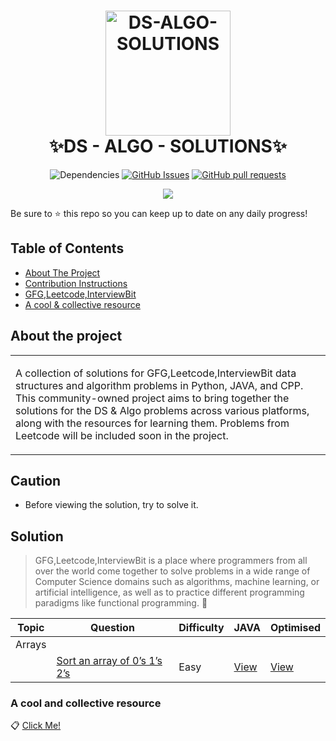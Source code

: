 <h1 align="center">
  <img width="200" src="https://hackr.io/tutorials/learn-data-structures-algorithms/logo/logo-data-structures-algorithms?ver=1587721467" alt="DS-ALGO-SOLUTIONS">
  <br>
   ✨DS - ALGO - SOLUTIONS✨
  </h1>




         
<div align="center">

![Dependencies](https://img.shields.io/badge/dependencies-up%20to%20date-brightgreen.svg)
[![GitHub Issues](https://img.shields.io/github/issues/Aniket118/DS-Algo-interview.svg)](https://github.com/Aniket118/DS-Algo-interview/issues)
[![GitHub pull requests](https://img.shields.io/github/issues-pr/Aniket118/DS-Algo-interview)](https://github.com/Aniket118/DS-Algo-interview/pulls)



  <img src="https://img.shields.io/badge/java-%23ED8B00.svg?&style=for-the-badge&logo=java&logoColor=white"/>

</div>

Be sure to ⭐ this repo so you can keep up to date on any daily progress!

## Table of Contents

* [About The Project](#about-the-project)
* [Contribution Instructions](#caution)
* [GFG,Leetcode,InterviewBit](#solution)
* [A cool & collective resource](#a-cool-and-collective-resource)
 

##  About the project

<table>
<tr>
<td>

A collection of solutions for GFG,Leetcode,InterviewBit data structures and algorithm problems in Python, JAVA, and CPP. This community-owned project aims to bring together the solutions for the DS & Algo problems across various platforms, along with the resources for learning them. Problems from Leetcode will be included soon in the project.

</td>
</tr>
</table>

## Caution

- Before viewing the solution, try to solve it.

## Solution

> GFG,Leetcode,InterviewBit is a place where programmers from all over the world come together to solve problems in a wide range of Computer Science domains such as algorithms, machine learning, or artificial intelligence, as well as to practice different programming paradigms like functional programming. 🚀

| Topic | Question  | Difficulty  | JAVA | Optimised |                                                   
| ---------- | --------- | ---------- | --- | --- |
| Arrays |   
||[Sort an array of 0’s 1’s 2’s](https://practice.geeksforgeeks.org/problems/sort-an-array-of-0s-1s-and-2s4231/1)|Easy|[View](/Arrays/2D%20Array-DS/solution.java)|[View](/Arrays/2D%20Array-DS/solution.java)|


### A cool and collective resource
📋 [Click Me!](https://docs.google.com/document/d/1neQLiR5p1XDADYBs2Jd4ov7tMGbbk9QcAYdL6r4MTik/edit?usp=sharing)

